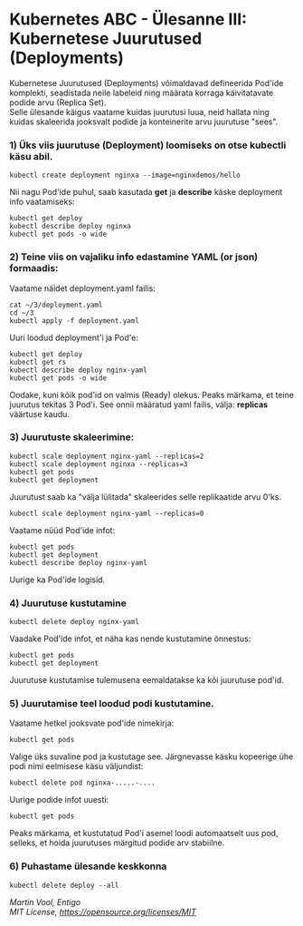# Kubernetes ABC - Ülesanne III: Kubernetese Juurutused (Deployments) 

Kubernetese Juurutused (Deployments) võimaldavad defineerida Pod'ide komplekti, seadistada neile labeleid ning määrata korraga käivitatavate podide arvu (Replica Set).  
Selle ülesande käigus vaatame kuidas juurutusi luua, neid hallata ning kuidas skaleerida jooksvalt podide ja konteinerite arvu juurutuse "sees". 

### 1) Üks viis juurutuse (Deployment) loomiseks on otse kubectli käsu abil.

```
kubectl create deployment nginxa --image=nginxdemos/hello
```

Nii nagu Pod'ide puhul, saab kasutada **get** ja **describe** käske deployment info vaatamiseks: 

```
kubectl get deploy
kubectl describe deploy nginxa
kubectl get pods -o wide
```

### 2) Teine viis on vajaliku info edastamine YAML (or json) formaadis: 

Vaatame näidet deployment.yaml failis:

```
cat ~/3/deployment.yaml
cd ~/3
kubectl apply -f deployment.yaml
```

Uuri loodud deployment'i ja Pod'e: 

```
kubectl get deploy
kubectl get rs
kubectl describe deploy nginx-yaml
kubectl get pods -o wide
```

Oodake, kuni kõik pod'id on valmis (Ready) olekus. 
Peaks märkama, et teine juurutus tekitas 3 Pod'i. See onnii  määratud yaml failis, välja: **replicas** väärtuse kaudu. 

### 3) Juurutuste skaleerimine:

```
kubectl scale deployment nginx-yaml --replicas=2
kubectl scale deployment nginxa --replicas=3
kubectl get pods 
kubectl get deployment
```

Juurutust saab ka "välja lülitada" skaleerides selle replikaatide arvu 0'ks. 

```
kubectl scale deployment nginx-yaml --replicas=0
```

Vaatame nüüd Pod'ide infot:

```
kubectl get pods
kubectl get deployment
kubectl describe deploy nginx-yaml
```

Uurige ka Pod'ide logisid. 


### 4) Juurutuse kustutamine 

```
kubectl delete deploy nginx-yaml
```

Vaadake Pod'ide infot, et näha kas nende kustutamine õnnestus:


```
kubectl get pods
kubectl get deployment
```

Juurutuse kustutamise tulemusena eemaldatakse ka kõi juurutuse pod'id.


### 5) Juurutamise teel loodud podi kustutamine.

Vaatame hetkel jooksvate pod'ide nimekirja: 

```
kubectl get pods
```

Valige üks suvaline pod ja kustutage see. Järgnevasse käsku kopeerige ühe podi nimi eelmisese käsu väljundist: 

```
kubectl delete pod nginxa-.....-.... 
```

Uurige podide infot uuesti: 

```
kubectl get pods
```

Peaks märkama, et kustutatud Pod'i asemel loodi automaatselt uus pod, selleks, et hoida juurutuses märgitud podide arv stabiilne. 

### 6) Puhastame ülesande keskkonna

```
kubectl delete deploy --all
```

*Martin Vool, Entigo* </br>
*MIT License, https://opensource.org/licenses/MIT*
